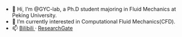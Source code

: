 - 👋 Hi, I’m @GYC-lab, a Ph.D student majoring in Fluid Mechanics at Peking University.
- 🌱 I’m currently interested in Computational Fluid Mechanics(CFD).
- 📫 <a href="https://space.bilibili.com/376424101"> Bilibili </a> · <a href="https://www.researchgate.net/profile/Yuchen_Ge2"> ResearchGate </a> 

<!---
GYC-lab/GYC-lab is a ✨ special ✨ repository because its `README.md` (this file) appears on your GitHub profile.
You can click the Preview link to take a look at your changes.
--->
